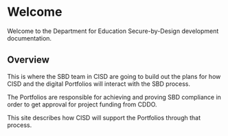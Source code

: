 # Welcome

Welcome to the Department for Education Secure-by-Design development documentation.

## Overview

This is where the SBD team in CISD are going to build out the plans for how CISD and the digital Portfolios will interact with the SBD process.

The Portfolios are responsible for achieving and proving SBD compliance in order to get approval for project funding from CDDO. 

This site describes how CISD will support the Portfolios through that process.
